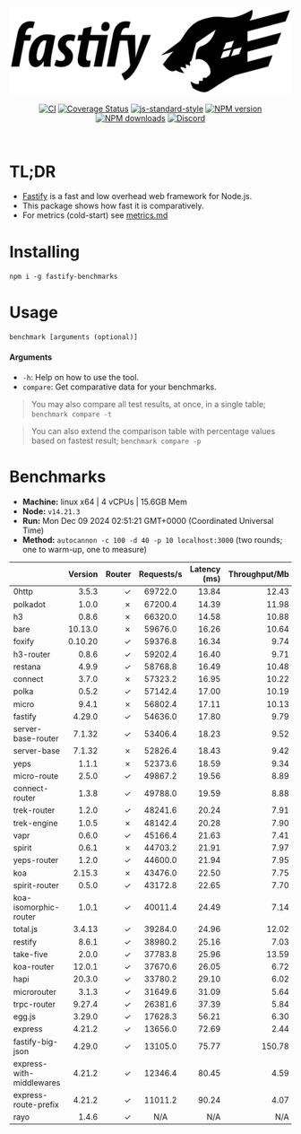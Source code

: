 <div align="center">
  <img src="https://github.com/fastify/graphics/raw/HEAD/fastify-landscape-outlined.svg" width="650" height="auto"/>
</div>

<div align="center">

[![CI](https://github.com/fastify/fastify/workflows/ci/badge.svg)](https://github.com/fastify/fastify/actions/workflows/ci.yml)
[![Coverage Status](https://coveralls.io/repos/github/fastify/fastify/badge.svg?branch=master)](https://coveralls.io/github/fastify/fastify?branch=master)
[![js-standard-style](https://img.shields.io/badge/code%20style-standard-brightgreen.svg?style=flat)](http://standardjs.com/)
[![NPM version](https://img.shields.io/npm/v/fastify.svg?style=flat)](https://www.npmjs.com/package/fastify)
[![NPM downloads](https://img.shields.io/npm/dm/fastify.svg?style=flat)](https://www.npmjs.com/package/fastify) [![Discord](https://img.shields.io/discord/725613461949906985)](https://discord.gg/fastify)

</div>
<br />

# TL;DR

* [Fastify](https://github.com/fastify/fastify) is a fast and low overhead web framework for Node.js.
* This package shows how fast it is comparatively.
* For metrics (cold-start) see [metrics.md](./METRICS.md)

# Installing

```
npm i -g fastify-benchmarks
```

# Usage

```
benchmark [arguments (optional)]
```

#### Arguments

* `-h`: Help on how to use the tool.
* `compare`: Get comparative data for your benchmarks.

> You may also compare all test results, at once, in a single table; `benchmark compare -t`

> You can also extend the comparison table with percentage values based on fastest result; `benchmark compare -p`
# Benchmarks

* __Machine:__ linux x64 | 4 vCPUs | 15.6GB Mem
* __Node:__ `v14.21.3`
* __Run:__ Mon Dec 09 2024 02:51:21 GMT+0000 (Coordinated Universal Time)
* __Method:__ `autocannon -c 100 -d 40 -p 10 localhost:3000` (two rounds; one to warm-up, one to measure)

|                          | Version | Router | Requests/s | Latency (ms) | Throughput/Mb |
| :--                      | --:     | --:    | :-:        | --:          | --:           |
| 0http                    | 3.5.3   | ✓      | 69722.0    | 13.84        | 12.43         |
| polkadot                 | 1.0.0   | ✗      | 67200.4    | 14.39        | 11.98         |
| h3                       | 0.8.6   | ✗      | 66320.0    | 14.58        | 10.88         |
| bare                     | 10.13.0 | ✗      | 59676.0    | 16.26        | 10.64         |
| foxify                   | 0.10.20 | ✓      | 59376.8    | 16.34        | 9.74          |
| h3-router                | 0.8.6   | ✓      | 59202.4    | 16.40        | 9.71          |
| restana                  | 4.9.9   | ✓      | 58768.8    | 16.49        | 10.48         |
| connect                  | 3.7.0   | ✗      | 57323.2    | 16.95        | 10.22         |
| polka                    | 0.5.2   | ✓      | 57142.4    | 17.00        | 10.19         |
| micro                    | 9.4.1   | ✗      | 56802.4    | 17.11        | 10.13         |
| fastify                  | 4.29.0  | ✓      | 54636.0    | 17.80        | 9.79          |
| server-base-router       | 7.1.32  | ✓      | 53406.4    | 18.23        | 9.52          |
| server-base              | 7.1.32  | ✗      | 52826.4    | 18.43        | 9.42          |
| yeps                     | 1.1.1   | ✗      | 52373.6    | 18.59        | 9.34          |
| micro-route              | 2.5.0   | ✓      | 49867.2    | 19.56        | 8.89          |
| connect-router           | 1.3.8   | ✓      | 49788.0    | 19.59        | 8.88          |
| trek-router              | 1.2.0   | ✓      | 48241.6    | 20.24        | 7.91          |
| trek-engine              | 1.0.5   | ✗      | 48142.4    | 20.28        | 7.90          |
| vapr                     | 0.6.0   | ✓      | 45166.4    | 21.63        | 7.41          |
| spirit                   | 0.6.1   | ✗      | 44703.2    | 21.91        | 7.97          |
| yeps-router              | 1.2.0   | ✓      | 44600.0    | 21.94        | 7.95          |
| koa                      | 2.15.3  | ✗      | 43476.0    | 22.50        | 7.75          |
| spirit-router            | 0.5.0   | ✓      | 43172.8    | 22.65        | 7.70          |
| koa-isomorphic-router    | 1.0.1   | ✓      | 40011.4    | 24.49        | 7.14          |
| total.js                 | 3.4.13  | ✓      | 39284.0    | 24.96        | 12.02         |
| restify                  | 8.6.1   | ✓      | 38980.2    | 25.16        | 7.03          |
| take-five                | 2.0.0   | ✓      | 37783.8    | 25.96        | 13.59         |
| koa-router               | 12.0.1  | ✓      | 37670.6    | 26.05        | 6.72          |
| hapi                     | 20.3.0  | ✓      | 33780.2    | 29.10        | 6.02          |
| microrouter              | 3.1.3   | ✓      | 31649.6    | 31.09        | 5.64          |
| trpc-router              | 9.27.4  | ✓      | 26381.6    | 37.39        | 5.84          |
| egg.js                   | 3.29.0  | ✓      | 17628.3    | 56.21        | 6.30          |
| express                  | 4.21.2  | ✓      | 13656.0    | 72.69        | 2.44          |
| fastify-big-json         | 4.29.0  | ✓      | 13105.0    | 75.77        | 150.78        |
| express-with-middlewares | 4.21.2  | ✓      | 12346.4    | 80.45        | 4.59          |
| express-route-prefix     | 4.21.2  | ✓      | 11011.2    | 90.24        | 4.07          |
| rayo                     | 1.4.6   | ✓      | N/A        | N/A          | N/A           |
